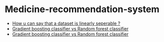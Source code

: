 # Medicine-recommendation-system

[]()
- [How u can say that a dataset is linearly seperable ?](https://www.google.com/search?sca_esv=de363b143e4128cf&rlz=1C1ONGR_enIN1106IN1106&q=how+can+we+say+that+my+sim+data+is+linearly+separable&spell=1&sa=X&ved=2ahUKEwiTzZH55aSKAxXoV2wGHZK7LV4QBSgAegQICxAB&biw=1536&bih=695&dpr=1.25)
- [Gradient boosting classifier vs Random forest classifier](https://www.google.com/search?q=gradient+boosting+classifier+vs+random+forest+classifier&rlz=1C1ONGR_enIN1106IN1106&oq=gradient+boosting+classifier+vs+random+forest+c&gs_lcrp=EgZjaHJvbWUqCAgBEAAYFhgeMgYIABBFGDkyCAgBEAAYFhgeMg0IAhAAGIYDGIAEGIoFMg0IAxAAGIYDGIAEGIoFMg0IBBAAGIYDGIAEGIoFMg0IBRAAGIYDGIAEGIoFMgoIBhAAGIAEGKIEMgYIBxBFGEHSAQkxNDE4MmowajmoAgCwAgE&sourceid=chrome&ie=UTF-8)
- [Gradient boosting classifier vs Random forest classifier](https://www.google.com/search?q=svc+vs+random+forest+classifier+vs+gradient+boosting+classifier&rlz=1C1ONGR_enIN1106IN1106&oq=svc+vs+random+forest+classifier+vs+gradient+boosting+cla&gs_lcrp=EgZjaHJvbWUqBwgBECEYoAEyBggAEEUYOTIHCAEQIRigATIHCAIQIRigATIHCAMQIRigAdIBCTE3NjE0ajBqOagCALACAQ&sourceid=chrome&ie=UTF-8)
